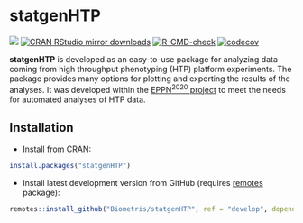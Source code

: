 
<!-- README.md is generated from README.Rmd. Please edit that file -->

# statgenHTP

[![](https://www.r-pkg.org/badges/version/statgenHTP)](https://www.r-pkg.org/pkg/statgenHTP)
[![CRAN RStudio mirror
downloads](https://cranlogs.r-pkg.org/badges/statgenHTP)](https://www.r-pkg.org/pkg/statgenHTP)
[![R-CMD-check](https://github.com/Biometris/statgenHTP/workflows/R-CMD-check/badge.svg)](https://github.com/Biometris/statgenHTP/actions?workflow=R-CMD-check)
[![codecov](https://codecov.io/gh/Biometris/statgenHTP/branch/main/graph/badge.svg)](https://app.codecov.io/gh/Biometris/statgenHTP)

**statgenHTP** is developed as an easy-to-use package for analyzing data
coming from high throughput phenotyping (HTP) platform experiments. The
package provides many options for plotting and exporting the results of
the analyses. It was developed within the [EPPN<sup>2020</sup>
project](https://cordis.europa.eu/project/id/731013/) to meet the needs for
automated analyses of HTP data.

## Installation

- Install from CRAN:

``` r
install.packages("statgenHTP")
```

- Install latest development version from GitHub (requires
  [remotes](https://github.com/r-lib/remotes) package):

``` r
remotes::install_github("Biometris/statgenHTP", ref = "develop", dependencies = TRUE)
```
